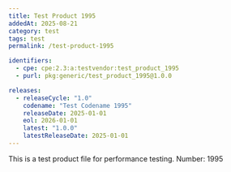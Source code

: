 ```yaml
---
title: Test Product 1995
addedAt: 2025-08-21
category: test
tags: test
permalink: /test-product-1995

identifiers:
  - cpe: cpe:2.3:a:testvendor:test_product_1995
  - purl: pkg:generic/test_product_1995@1.0.0

releases:
  - releaseCycle: "1.0"
    codename: "Test Codename 1995"
    releaseDate: 2025-01-01
    eol: 2026-01-01
    latest: "1.0.0"
    latestReleaseDate: 2025-01-01
---
```


This is a test product file for performance testing. Number: 1995
